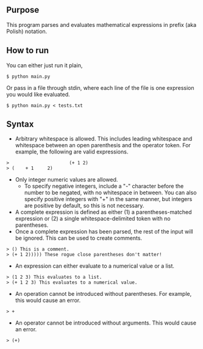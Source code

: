 Purpose
-------

This program parses and evaluates mathematical expressions in prefix (aka Polish) notation.

How to run
----------

You can either just run it plain,

```
$ python main.py
```

Or pass in a file through stdin, where each line of the file is one expression you would like evaluated.

```
$ python main.py < tests.txt
```

Syntax
------

* Arbitrary whitespace is allowed. This includes leading whitespace and whitespace between an open parenthesis and the operator token. For example, the following are valid expressions.

```
>                      (+ 1 2)
> (    + 1     2)
```

* Only integer numeric values are allowed.
  * To specify negative integers, include a "-" character before the number to be negated, with no whitespace in between. You can also specify positive integers with "+" in the same manner, but integers are positive by default, so this is not necessary.
* A complete expression is defined as either (1) a parentheses-matched expression or (2) a single whitespace-delimited token with no parentheses.
* Once a complete expression has been parsed, the rest of the input will be ignored. This can be used to create comments.

```
> () This is a comment.
> (+ 1 2))))) These rogue close parentheses don't matter!
```

* An expression can either evaluate to a numerical value or a list.

```
> (1 2 3) This evaluates to a list.
> (+ 1 2 3) This evaluates to a numerical value.
```

* An operation cannot be introduced without parentheses. For example, this would cause an error.

```
> +
```

* An operator cannot be introduced without arguments. This would cause an error.

```
> (+)
```

